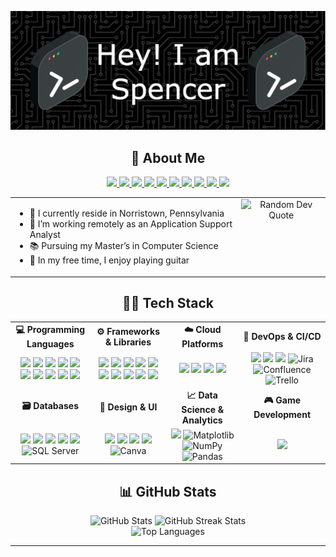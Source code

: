 <!-- Header Image -->
<p align="center">
  <img src="github-header-image.png" alt="GitHub Header Image" />
</p>


<!-- About Me Section -->
<h2 align="center">🌟 About Me</h2>
<p align="center">
  <!-- Social Media -->
  <a href="https://instagram.com/makes.spence">
    <img src="https://img.shields.io/badge/Instagram-E4405F?style=for-the-badge&logo=instagram&logoColor=white"/
  </a>
  <a href="https://tiktok.com/@makes.spence">
    <img src="https://img.shields.io/badge/TikTok-000000?style=for-the-badge&logo=tiktok&logoColor=white"/>
  </a>
  <a href="https://x.com/spencerjones99">
    <img src="https://img.shields.io/badge/Twitter-000000?style=for-the-badge&logo=x&logoColor=white"/>
  </a>
  <a href="https://youtube.com/@MakesSpence">
    <img src="https://img.shields.io/badge/YouTube-FF0000?style=for-the-badge&logo=youtube&logoColor=white"/>
  </a>
  <a href="https://pinterest.com/jonesspencer99">
    <img src="https://img.shields.io/badge/Pinterest-BD081C?style=for-the-badge&logo=pinterest&logoColor=white"/
  </a>
  <!-- Developer / Professional Platforms -->
  <a href="https://linkedin.com/in/spencervjones">
    <img src="https://img.shields.io/badge/LinkedIn-0077B5?style=for-the-badge&logo=linkedin&logoColor=white"/>
  </a>
  <a href="https://stackoverflow.com/users/28842474/spencer-jones">
    <img src="https://img.shields.io/badge/StackOverflow-FE7A16?style=for-the-badge&logo=stackoverflow&logoColor=white"/>
  </a>
  <a href="https://reddit.com/user/makesspenxe">
    <img src="https://img.shields.io/badge/Reddit-FF4500?style=for-the-badge&logo=reddit&logoColor=white"/>
  </a>
  <a href="https://twitch.tv/makesspence">
    <img src="https://img.shields.io/badge/Twitch-9146FF?style=for-the-badge&logo=twitch&logoColor=white"/>
  </a>
  <a href="mailto:SpencerVJones@Outlook.com"><img src="https://img.shields.io/badge/Email-D14836?style=for-the-badge&logo=gmail&logoColor=white"/>
  </a>
</p>

<!-- Bio & Dev Quote -->
<table width="100%" align="center">
  <tr>
    <td valign="center">
<!-- Bio -->
<ul>
  <li>💫 I currently reside in Norristown, Pennsylvania</li>
  <li>🔭 I’m working remotely as an Application Support Analyst</li>
  <li>📚 Pursuing my Master’s in Computer Science</li>
  <li>🎸 In my free time, I enjoy playing guitar</li>
</ul>
  </td>
  <td valign="top" align="center">
<!-- Dev Quote -->
<img src="https://quotes-github-readme.vercel.app/api?type=vertical&theme=dark" alt="Random Dev Quote" />
  </td>
</tr>
</table>

 <!-- Technical Information Section -->
<h2 align="center">🧑‍💻 Tech Stack</h2>
<table width="100%" align="center">
  <tr>
    <td align="center"><b>💻 Programming Languages</b></td>
    <td align="center"><b>⚙️ Frameworks & Libraries</b></td>
    <td align="center"><b>☁️ Cloud Platforms</b></td>
    <td align="center"><b>🧰 DevOps & CI/CD</b></td>
  </tr>
  <tr>
    <!-- Programming Languages -->
    <td align="center">
      <img src="https://skillicons.dev/icons?i=cs"/>
      <img src="https://skillicons.dev/icons?i=dart"/>
      <img src="https://skillicons.dev/icons?i=java"/>
      <img src="https://skillicons.dev/icons?i=js"/>
      <img src="https://skillicons.dev/icons?i=kotlin"/>
      <img src="https://skillicons.dev/icons?i=apple"/>
      <img src="https://skillicons.dev/icons?i=python"/>
      <img src="https://skillicons.dev/icons?i=swift"/>
      <img src="https://skillicons.dev/icons?i=html"/>
      <img src="https://skillicons.dev/icons?i=css"/>
    </td>
    <!-- Frameworks & Libraries -->
    <td align="center">
      <img src="https://skillicons.dev/icons?i=dotnet"/>
      <img src="https://skillicons.dev/icons?i=django"/>
      <img src="https://skillicons.dev/icons?i=fastapi"/>
      <img src="https://skillicons.dev/icons?i=flask"/>
      <img src="https://skillicons.dev/icons?i=flutter"/>
      <img src="https://skillicons.dev/icons?i=react"/>
      <img src="https://skillicons.dev/icons?i=express"/>
      <img src="https://skillicons.dev/icons?i=nextjs"/>
      <img src="https://skillicons.dev/icons?i=nodejs"/>
      <img src="https://skillicons.dev/icons?i=jquery"/>
    </td>
    <!-- Cloud Platforms -->
    <td align="center">
      <img src="https://skillicons.dev/icons?i=aws"/>
      <img src="https://skillicons.dev/icons?i=azure"/>
      <img src="https://skillicons.dev/icons?i=gcp"/>
      <img src="https://skillicons.dev/icons?i=firebase"/>
    </td>
    <!-- DevOps & CI/CD -->
    <td align="center">
      <img src="https://skillicons.dev/icons?i=docker"/>
      <img src="https://skillicons.dev/icons?i=postman"/>
      <img src="https://skillicons.dev/icons?i=wordpress"/>
      <img title="Jira" src="https://play-lh.googleusercontent.com/_AZCbg39DTuk8k3DiPRASr9EwyW058pOfzvAu1DsfN9ygtbOlbuucmXaHJi5ooYbokQX" height="47"/>
      <img title="Confluence" src="https://www.pillar.vc/playlist/wp-content/uploads/sites/3/2021/03/5_z16TbH_400x400.jpg" height="47"/>
      <img title="Trello" src="https://cdn.brandfetch.io/trello.com/fallback/lettermark/theme/dark/h/256/w/256/icon?c=1bfwsmEH20zzEfSNTed" height="47"/>
    </td>
  </tr>
  <tr>
    <td align="center"><b>🗃️ Databases</b></td>
    <td align="center"><b>🎨 Design & UI</b></td>
    <td align="center"><b>📈 Data Science & Analytics</b></td>
    <td align="center"><b>🎮 Game Development</b></td>
  </tr>
  <tr>
    <!-- Databases -->
    <td align="center">
      <img src="https://skillicons.dev/icons?i=dynamodb"/>
      <img src="https://skillicons.dev/icons?i=mongodb"/>
      <img src="https://skillicons.dev/icons?i=mysql"/>
      <img src="https://skillicons.dev/icons?i=postgres"/>
      <img src="https://skillicons.dev/icons?i=sqlite"/>
      <img title="SQL Server" src="https://www.zdnet.com/a/img/resize/a5409f7deafd16e7f250c3e0bd1caf89b4ca1bc3/2020/09/16/1283a783-c6d2-4bf4-a525-c54d9ac472ce/mssql.png?auto=webp&fit=crop&height=1200&width=1200" height="47"/>
    </td>
    <!-- Design & UI -->
    <td align="center">
      <img src="https://skillicons.dev/icons?i=illustrator"/>
      <img src="https://skillicons.dev/icons?i=photoshop"/>
      <img src="https://skillicons.dev/icons?i=blender"/>
      <img src="https://skillicons.dev/icons?i=figma"/>
      <img title="Canva" src="https://images-eds-ssl.xboxlive.com/image?url=4rt9.lXDC4H_93laV1_eHM0OYfiFeMI2p9MWie0CvL99U4GA1gf6_kayTt_kBblFwHwo8BW8JXlqfnYxKPmmBb8YkqrmoFjcMUJULGOJelB2xofORzok428pzl5FOCZ1jR6d6AlsapO6I1.UnqojcWdNNZUQOxtY.YjIfJF3TqY-&format=source" height="47"/>
    </td>
    <!-- Data Science & Analytics -->
    <td align="center">
      <img src="https://skillicons.dev/icons?i=anaconda"/>
      <img title="Matplotlib" src="https://encrypted-tbn0.gstatic.com/images?q=tbn:ANd9GcRd_3-4JIsx_ivTrRU-mA0jFcjLVsLzdU99TQ&s" height="47"/>
      <img title="NumPy" src="https://encrypted-tbn0.gstatic.com/images?q=tbn:ANd9GcSD7A1LMhho6nOw1ePGDxhc_KDWsK9kKmdDL3faqNE_kM8__7CxgdQhUwjmRVXIoHGcD0I&usqp=CAU" height="47"/>
      <img title="Pandas" src="https://encrypted-tbn0.gstatic.com/images?q=tbn:ANd9GcTCpCB6Du8H6Lrm5WIbDcdW59uqoSiL-eeTlw&s" height="47"/>
    </td>
    <!-- Game Development -->
    <td align="center">
      <img src="https://skillicons.dev/icons?i=unity"/>
    </td>
  </tr>
</table>


<!-- GitHub Stats Section -->
<h2 align="center">📊 GitHub Stats</h2>
<p align="center">
  <img src="https://github-readme-stats.vercel.app/api?username=spencervjones&theme=dark&hide_border=true&include_all_commits=true&count_private=true" alt="GitHub Stats"/>
  <img src="https://github-readme-streak-stats.herokuapp.com/?user=spencervjones&theme=dark&hide_border=true" alt="GitHub Streak Stats"/><br>
  <img src="https://github-readme-stats.vercel.app/api/top-langs/?username=spencervjones&theme=dark&hide_border=true&include_all_commits=true&count_private=true&layout=compact" alt="Top Languages"/>
</p>

---
